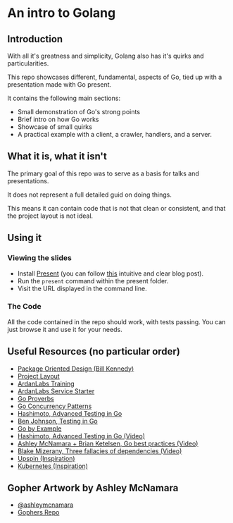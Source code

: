 # An intro to Golang
## Introduction
With all it's greatness and simplicity, Golang also has it's quirks and particularities.

This repo showcases different, fundamental, aspects of Go, tied up with a presentation made with Go present.

It contains the following main sections:

* Small demonstration of Go's strong points
* Brief intro on how Go works
* Showcase of small quirks
* A practical example with a client, a crawler, handlers, and a server.

## What it is, what it isn't
The primary goal of this repo was to serve as a basis for talks and presentations.

It does not represent a full detailed guid on doing things.

This means it can contain code that is not that clean or consistent, and that the project layout is not ideal.

## Using it
### Viewing the slides
* Install [Present](https://godoc.org/golang.org/x/tools/present) (you can follow [this](https://halyph.com/blog/2015/05/18/golang-presentation-tool.html) intuitive and clear blog post).
* Run the `present` command within the present folder.
* Visit the URL displayed in the command line.

### The Code
All the code contained in the repo should work, with tests passing. You can just browse it and use it for your needs.

## Useful Resources (no particular order)
* [Package Oriented Design (Bill Kennedy)](https://www.ardanlabs.com/blog/2017/02/package-oriented-design.html)
* [Project Layout](https://github.com/golang-standards/project-layout)
* [ArdanLabs Training](https://github.com/ardanlabs/gotraining)
* [ArdanLabs Service Starter](https://github.com/ardanlabs/service)
* [Go Proverbs](https://go-proverbs.github.io/)
* [Go Concurrency Patterns](https://talks.golang.org/2012/concurrency.slide#1)
* [Hashimoto, Advanced Testing in Go](https://speakerdeck.com/mitchellh/advanced-testing-with-go)
* [Ben Johnson, Testing in Go](https://medium.com/@benbjohnson/structuring-tests-in-go-46ddee7a25c)
* [Go by Example](https://gobyexample.com)
* [Hashimoto, Advanced Testing in Go (Video)](https://www.youtube.com/watch?v=8hQG7QlcLBk)
* [Ashley McNamara + Brian Ketelsen, Go best practices (Video)](https://www.youtube.com/watch?v=MzTcsI6tn-0)
* [Blake Mizerany, Three fallacies of dependencies (Video)](https://www.youtube.com/watch?v=yi5A3cK1LNA&t=443s)
* [Upspin (Inspiration)](https://github.com/upspin/upspin)
* [Kubernetes (Inspiration)](https://github.com/kubernetes/kubernetes)

## Gopher Artwork by Ashley McNamara
* [@ashleymcnamara](https://twitter.com/ashleymcnamara)
* [Gophers Repo](https://github.com/ashleymcnamara/gophers)
